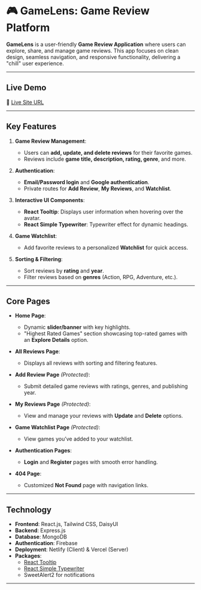 # 🎮 GameLens: Game Review Platform

**GameLens** is a user-friendly **Game Review Application** where users can explore, share, and manage game reviews. This app focuses on clean design, seamless navigation, and responsive functionality, delivering a "chill" user experience.

---

##  Live Demo

🔗 [Live Site URL](https://gamelens.netlify.app/)

---

##  Key Features

1. **Game Review Management**:  
   - Users can **add, update, and delete reviews** for their favorite games.
   - Reviews include **game title, description, rating, genre**, and more.

2. **Authentication**:  
   - **Email/Password login** and **Google authentication**.  
   - Private routes for **Add Review**, **My Reviews**, and **Watchlist**.  

3. **Interactive UI Components**:  
   - **React Tooltip**: Displays user information when hovering over the avatar.  
   - **React Simple Typewriter**: Typewriter effect for dynamic headings.  

4. **Game Watchlist**:  
   - Add favorite reviews to a personalized **Watchlist** for quick access.

5. **Sorting & Filtering**:  
   - Sort reviews by **rating** and **year**.  
   - Filter reviews based on **genres** (Action, RPG, Adventure, etc.).

---

## Core Pages

- **Home Page**:  
   - Dynamic **slider/banner** with key highlights.  
   - "Highest Rated Games" section showcasing top-rated games with an **Explore Details** option.  

- **All Reviews Page**:  
   - Displays all reviews with sorting and filtering features.

- **Add Review Page** *(Protected)*:  
   - Submit detailed game reviews with ratings, genres, and publishing year.  

- **My Reviews Page** *(Protected)*:  
   - View and manage your reviews with **Update** and **Delete** options.

- **Game Watchlist Page** *(Protected)*:  
   - View games you’ve added to your watchlist.

- **Authentication Pages**:  
   - **Login** and **Register** pages with smooth error handling.

- **404 Page**:  
   - Customized **Not Found** page with navigation links.

---

## Technology 

- **Frontend**: React.js, Tailwind CSS, DaisyUI  
- **Backend**:  Express.js  
- **Database**: MongoDB  
- **Authentication**: Firebase  
- **Deployment**: Netlify (Client) & Vercel (Server)  
- **Packages**:  
   - [React Tooltip](https://react-tooltip.com/)  
   - [React Simple Typewriter](https://www.npmjs.com/package/react-simple-typewriter)  
   - SweetAlert2 for notifications  

---

